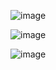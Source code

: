 

![image](https://user-images.githubusercontent.com/88439875/147920611-16ee3f31-f12e-4a03-bf26-c7b4229add4b.png)


![image](https://user-images.githubusercontent.com/88439875/147921064-5dcee833-e7d2-4d49-93ce-8ed03caea63e.png)

![image](https://user-images.githubusercontent.com/88439875/147921253-1c17d5ef-e8e3-4444-96da-ae3ceb56409b.png)
